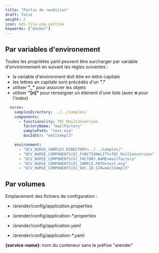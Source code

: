 ```yaml
---
title: "Partie de rendition"
draft: false
weight: 2
icon: mdi-file-cog-outline
keywords: ["docker"]
---
```


## Par variables d'environement

Toutes les propriétés yaml peuvent être surcharger par variable d'environnement en suivant les règles suivantes :

- la variable d'environment doit être en lettre capitale
- les lettres en capitale sont précédés d'un **"."**
- utiliser **"_"** pour associer les objets
- utiliser **"[n]"** pour renseigner un élément d'une liste (avec **n** pour l'index)


```yaml
  nurse:
    samplesDirectory: ../../samples/
    components:
      - functionality: TKC_MailConversion
        factoryName: "mailFactory"
        samplePath: "test.msg"
        docIdStr: "m41lS4mpl3"
```


```yaml
    environment:
      - "DCV_NURSE_SAMPLES.DIRECTORY=../../samples/"
      - "DCV_NURSE_COMPONENTS[0]_FUNCTIONALITY=TKC_MailConversion"
      - "DCV_NURSE_COMPONENTS[0]_FACTORY.NAME=mailFactory"
      - "DCV_NURSE_COMPONENTS[0]_SAMPLE.PATH=test.msg"
      - "DCV_NURSE_COMPONENTS[0]_DOC.ID.STR=m41lS4mpl3"
```



## Par volumes

Emplacement des fichiers de configuration :

- /arender/config/application.properties
- /arender/config/application-*.properties

- /arender/config/application.yaml
- /arender/config/application-*.yaml

**{service-name}**: nom du conteneur sans le préfixe "arender"
